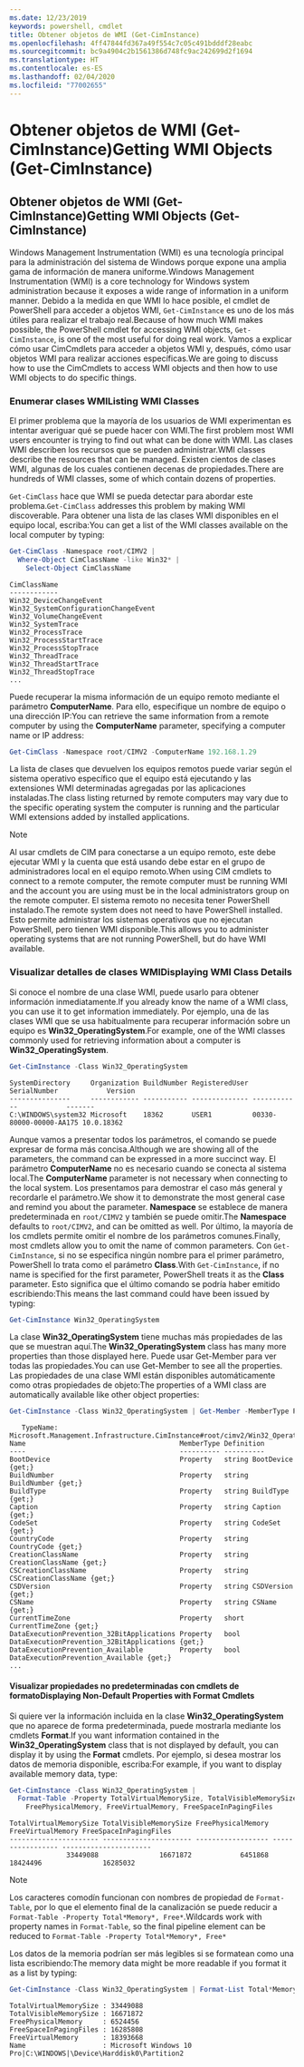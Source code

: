 ```yaml
---
ms.date: 12/23/2019
keywords: powershell, cmdlet
title: Obtener objetos de WMI (Get-CimInstance)
ms.openlocfilehash: 4ff47844fd367a49f554c7c05c491bdddf28eabc
ms.sourcegitcommit: bc9a4904c2b1561386d748fc9ac242699d2f1694
ms.translationtype: HT
ms.contentlocale: es-ES
ms.lasthandoff: 02/04/2020
ms.locfileid: "77002655"
---
```

# <a name="getting-wmi-objects-get-ciminstance"></a><span data-ttu-id="54b98-103">Obtener objetos de WMI (Get-CimInstance)</span><span class="sxs-lookup"><span data-stu-id="54b98-103">Getting WMI Objects (Get-CimInstance)</span></span>

## <a name="getting-wmi-objects-get-ciminstance"></a><span data-ttu-id="54b98-104">Obtener objetos de WMI (Get-CimInstance)</span><span class="sxs-lookup"><span data-stu-id="54b98-104">Getting WMI Objects (Get-CimInstance)</span></span>

<span data-ttu-id="54b98-105">Windows Management Instrumentation (WMI) es una tecnología principal para la administración del sistema de Windows porque expone una amplia gama de información de manera uniforme.</span><span class="sxs-lookup"><span data-stu-id="54b98-105">Windows Management Instrumentation (WMI) is a core technology for Windows system administration because it exposes a wide range of information in a uniform manner.</span></span> <span data-ttu-id="54b98-106">Debido a la medida en que WMI lo hace posible, el cmdlet de PowerShell para acceder a objetos WMI, `Get-CimInstance` es uno de los más útiles para realizar el trabajo real.</span><span class="sxs-lookup"><span data-stu-id="54b98-106">Because of how much WMI makes possible, the PowerShell cmdlet for accessing WMI objects, `Get-CimInstance`, is one of the most useful for doing real work.</span></span> <span data-ttu-id="54b98-107">Vamos a explicar cómo usar CimCmdlets para acceder a objetos WMI y, después, cómo usar objetos WMI para realizar acciones específicas.</span><span class="sxs-lookup"><span data-stu-id="54b98-107">We are going to discuss how to use the CimCmdlets to access WMI objects and then how to use WMI objects to do specific things.</span></span>

### <a name="listing-wmi-classes"></a><span data-ttu-id="54b98-108">Enumerar clases WMI</span><span class="sxs-lookup"><span data-stu-id="54b98-108">Listing WMI Classes</span></span>

<span data-ttu-id="54b98-109">El primer problema que la mayoría de los usuarios de WMI experimentan es intentar averiguar qué se puede hacer con WMI.</span><span class="sxs-lookup"><span data-stu-id="54b98-109">The first problem most WMI users encounter is trying to find out what can be done with WMI.</span></span> <span data-ttu-id="54b98-110">Las clases WMI describen los recursos que se pueden administrar.</span><span class="sxs-lookup"><span data-stu-id="54b98-110">WMI classes describe the resources that can be managed.</span></span> <span data-ttu-id="54b98-111">Existen cientos de clases WMI, algunas de los cuales contienen decenas de propiedades.</span><span class="sxs-lookup"><span data-stu-id="54b98-111">There are hundreds of WMI classes, some of which contain dozens of properties.</span></span>

<span data-ttu-id="54b98-112">`Get-CimClass` hace que WMI se pueda detectar para abordar este problema.</span><span class="sxs-lookup"><span data-stu-id="54b98-112">`Get-CimClass` addresses this problem by making WMI discoverable.</span></span> <span data-ttu-id="54b98-113">Para obtener una lista de las clases WMI disponibles en el equipo local, escriba:</span><span class="sxs-lookup"><span data-stu-id="54b98-113">You can get a list of the WMI classes available on the local computer by typing:</span></span>

```powershell
Get-CimClass -Namespace root/CIMV2 |
  Where-Object CimClassName -like Win32* |
    Select-Object CimClassName
```

```Output
CimClassName
------------
Win32_DeviceChangeEvent
Win32_SystemConfigurationChangeEvent
Win32_VolumeChangeEvent
Win32_SystemTrace
Win32_ProcessTrace
Win32_ProcessStartTrace
Win32_ProcessStopTrace
Win32_ThreadTrace
Win32_ThreadStartTrace
Win32_ThreadStopTrace
...
```

<span data-ttu-id="54b98-114">Puede recuperar la misma información de un equipo remoto mediante el parámetro **ComputerName**. Para ello, especifique un nombre de equipo o una dirección IP:</span><span class="sxs-lookup"><span data-stu-id="54b98-114">You can retrieve the same information from a remote computer by using the **ComputerName** parameter, specifying a computer name or IP address:</span></span>

```powershell
Get-CimClass -Namespace root/CIMV2 -ComputerName 192.168.1.29
```

<span data-ttu-id="54b98-115">La lista de clases que devuelven los equipos remotos puede variar según el sistema operativo específico que el equipo está ejecutando y las extensiones WMI determinadas agregadas por las aplicaciones instaladas.</span><span class="sxs-lookup"><span data-stu-id="54b98-115">The class listing returned by remote computers may vary due to the specific operating system the computer is running and the particular WMI extensions added by installed applications.</span></span>

> [!NOTE]
> <span data-ttu-id="54b98-116">Al usar cmdlets de CIM para conectarse a un equipo remoto, este debe ejecutar WMI y la cuenta que está usando debe estar en el grupo de administradores local en el equipo remoto.</span><span class="sxs-lookup"><span data-stu-id="54b98-116">When using CIM cmdlets to connect to a remote computer, the remote computer must be running WMI and the account you are using must be in the local administrators group on the remote computer.</span></span>
> <span data-ttu-id="54b98-117">El sistema remoto no necesita tener PowerShell instalado.</span><span class="sxs-lookup"><span data-stu-id="54b98-117">The remote system does not need to have PowerShell installed.</span></span> <span data-ttu-id="54b98-118">Esto permite administrar los sistemas operativos que no ejecutan PowerShell, pero tienen WMI disponible.</span><span class="sxs-lookup"><span data-stu-id="54b98-118">This allows you to administer operating systems that are not running PowerShell, but do have WMI available.</span></span>

### <a name="displaying-wmi-class-details"></a><span data-ttu-id="54b98-119">Visualizar detalles de clases WMI</span><span class="sxs-lookup"><span data-stu-id="54b98-119">Displaying WMI Class Details</span></span>

<span data-ttu-id="54b98-120">Si conoce el nombre de una clase WMI, puede usarlo para obtener información inmediatamente.</span><span class="sxs-lookup"><span data-stu-id="54b98-120">If you already know the name of a WMI class, you can use it to get information immediately.</span></span> <span data-ttu-id="54b98-121">Por ejemplo, una de las clases WMI que se usa habitualmente para recuperar información sobre un equipo es **Win32_OperatingSystem**.</span><span class="sxs-lookup"><span data-stu-id="54b98-121">For example, one of the WMI classes commonly used for retrieving information about a computer is **Win32_OperatingSystem**.</span></span>

```powershell
Get-CimInstance -Class Win32_OperatingSystem
```

```Output
SystemDirectory     Organization BuildNumber RegisteredUser SerialNumber            Version
---------------     ------------ ----------- -------------- ------------            -------
C:\WINDOWS\system32 Microsoft    18362       USER1          00330-80000-00000-AA175 10.0.18362
```

<span data-ttu-id="54b98-122">Aunque vamos a presentar todos los parámetros, el comando se puede expresar de forma más concisa.</span><span class="sxs-lookup"><span data-stu-id="54b98-122">Although we are showing all of the parameters, the command can be expressed in a more succinct way.</span></span>
<span data-ttu-id="54b98-123">El parámetro **ComputerName** no es necesario cuando se conecta al sistema local.</span><span class="sxs-lookup"><span data-stu-id="54b98-123">The **ComputerName** parameter is not necessary when connecting to the local system.</span></span> <span data-ttu-id="54b98-124">Los presentamos para demostrar el caso más general y recordarle el parámetro.</span><span class="sxs-lookup"><span data-stu-id="54b98-124">We show it to demonstrate the most general case and remind you about the parameter.</span></span> <span data-ttu-id="54b98-125">**Namespace** se establece de manera predeterminada en `root/CIMV2` y también se puede omitir.</span><span class="sxs-lookup"><span data-stu-id="54b98-125">The **Namespace** defaults to `root/CIMV2`, and can be omitted as well.</span></span> <span data-ttu-id="54b98-126">Por último, la mayoría de los cmdlets permite omitir el nombre de los parámetros comunes.</span><span class="sxs-lookup"><span data-stu-id="54b98-126">Finally, most cmdlets allow you to omit the name of common parameters.</span></span> <span data-ttu-id="54b98-127">Con `Get-CimInstance`, si no se especifica ningún nombre para el primer parámetro, PowerShell lo trata como el parámetro **Class**.</span><span class="sxs-lookup"><span data-stu-id="54b98-127">With `Get-CimInstance`, if no name is specified for the first parameter, PowerShell treats it as the **Class** parameter.</span></span> <span data-ttu-id="54b98-128">Esto significa que el último comando se podría haber emitido escribiendo:</span><span class="sxs-lookup"><span data-stu-id="54b98-128">This means the last command could have been issued by typing:</span></span>

```powershell
Get-CimInstance Win32_OperatingSystem
```

<span data-ttu-id="54b98-129">La clase **Win32_OperatingSystem** tiene muchas más propiedades de las que se muestran aquí.</span><span class="sxs-lookup"><span data-stu-id="54b98-129">The **Win32_OperatingSystem** class has many more properties than those displayed here.</span></span> <span data-ttu-id="54b98-130">Puede usar Get-Member para ver todas las propiedades.</span><span class="sxs-lookup"><span data-stu-id="54b98-130">You can use Get-Member to see all the properties.</span></span> <span data-ttu-id="54b98-131">Las propiedades de una clase WMI están disponibles automáticamente como otras propiedades de objeto:</span><span class="sxs-lookup"><span data-stu-id="54b98-131">The properties of a WMI class are automatically available like other object properties:</span></span>

```powershell
Get-CimInstance -Class Win32_OperatingSystem | Get-Member -MemberType Property
```

```Output
   TypeName: Microsoft.Management.Infrastructure.CimInstance#root/cimv2/Win32_OperatingSystem
Name                                      MemberType Definition
----                                      ---------- ----------
BootDevice                                Property   string BootDevice {get;}
BuildNumber                               Property   string BuildNumber {get;}
BuildType                                 Property   string BuildType {get;}
Caption                                   Property   string Caption {get;}
CodeSet                                   Property   string CodeSet {get;}
CountryCode                               Property   string CountryCode {get;}
CreationClassName                         Property   string CreationClassName {get;}
CSCreationClassName                       Property   string CSCreationClassName {get;}
CSDVersion                                Property   string CSDVersion {get;}
CSName                                    Property   string CSName {get;}
CurrentTimeZone                           Property   short CurrentTimeZone {get;}
DataExecutionPrevention_32BitApplications Property   bool DataExecutionPrevention_32BitApplications {get;}
DataExecutionPrevention_Available         Property   bool DataExecutionPrevention_Available {get;}
...
```

#### <a name="displaying-non-default-properties-with-format-cmdlets"></a><span data-ttu-id="54b98-132">Visualizar propiedades no predeterminadas con cmdlets de formato</span><span class="sxs-lookup"><span data-stu-id="54b98-132">Displaying Non-Default Properties with Format Cmdlets</span></span>

<span data-ttu-id="54b98-133">Si quiere ver la información incluida en la clase **Win32_OperatingSystem** que no aparece de forma predeterminada, puede mostrarla mediante los cmdlets **Format**.</span><span class="sxs-lookup"><span data-stu-id="54b98-133">If you want information contained in the **Win32_OperatingSystem** class that is not displayed by default, you can display it by using the **Format** cmdlets.</span></span> <span data-ttu-id="54b98-134">Por ejemplo, si desea mostrar los datos de memoria disponible, escriba:</span><span class="sxs-lookup"><span data-stu-id="54b98-134">For example, if you want to display available memory data, type:</span></span>

```powershell
Get-CimInstance -Class Win32_OperatingSystem |
  Format-Table -Property TotalVirtualMemorySize, TotalVisibleMemorySize,
    FreePhysicalMemory, FreeVirtualMemory, FreeSpaceInPagingFiles
```

```Output
TotalVirtualMemorySize TotalVisibleMemorySize FreePhysicalMemory FreeVirtualMemory FreeSpaceInPagingFiles
---------------------- ---------------------- ------------------ ----------------- ----------------------
              33449088               16671872            6451868          18424496               16285032
```

> [!NOTE]
> <span data-ttu-id="54b98-135">Los caracteres comodín funcionan con nombres de propiedad de `Format-Table`, por lo que el elemento final de la canalización se puede reducir a `Format-Table -Property Total*Memory*, Free*`.</span><span class="sxs-lookup"><span data-stu-id="54b98-135">Wildcards work with property names in `Format-Table`, so the final pipeline element can be reduced to `Format-Table -Property Total*Memory*, Free*`</span></span>

<span data-ttu-id="54b98-136">Los datos de la memoria podrían ser más legibles si se formatean como una lista escribiendo:</span><span class="sxs-lookup"><span data-stu-id="54b98-136">The memory data might be more readable if you format it as a list by typing:</span></span>

```powershell
Get-CimInstance -Class Win32_OperatingSystem | Format-List Total*Memory*, Free*
```

```Output
TotalVirtualMemorySize : 33449088
TotalVisibleMemorySize : 16671872
FreePhysicalMemory     : 6524456
FreeSpaceInPagingFiles : 16285808
FreeVirtualMemory      : 18393668
Name                   : Microsoft Windows 10 Pro|C:\WINDOWS|\Device\Harddisk0\Partition2
```
